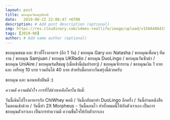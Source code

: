 ```yaml
---
layout: post
title: ขอบคุณวันพฤหัสบดี
date:   2019-08-22 22:06:47 +0700
description: # Add post description (optional)
img: https://res.cloudinary.com/sdees-reallife/image/upload/v1566486415/IMG_20190822_182524.jpg # Add image post (optional)
tags: [2019-08]
author: # Add name author (optional)
---
```

ขอบคุณขนม และ ข้าวที่โรงอาหาร (อีก 1 วัน) / ขอบคุณ Gary และ Natasha / ขอบคุณเพื่อนๆ ทีมงาน / ขอบคุณ Samjuan / ขอบคุณ UKRadio / ขอบคุณ DuoLingo / ขอบคุณวันซักผ้า / ขอบคุณ UniAire / ขอบคุณร่มสีชมพู (เมื่อเช้านี้ฝนปรอยๆ) / ขอบคุณจักรยาน / ขอบคุณเงิน 1 บาท และ เหรียญ 10 บาท รวมกันได้ 40 บาท สำหรับมื้อกลางวันพรุ่งนี้ด้วยครับ

ขอบคุณ และ นอนหลับฝันดี :)

<i class="fa fa-child" style="color:plum"></i>

*ความดี ความมีน้ำใจ การที่ได้ช่วยเหลือใครในวันนี้*:

วันนี้เดินไปโรงอาหารกับ ChiWhey พอดี / วันนี้กลับมาทำ DuoLingo อีกครั้ง / วันนี้อ่านหนังสือในตอนเช้าด้วย / วันนี้ทำ 2X Morpheus - วันนี้นอนไว ทำทั้งหมดนี้ให้กับตัวเราเอง เป็นการขอบคุณตัวเราเอง เป็นการทำความดี ความชื่นใจให้กับตัวเราเอง
